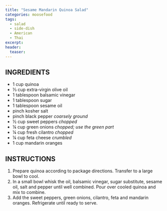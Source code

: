 ```yaml
---
title: "Sesame Mandarin Quinoa Salad"
categories: moosefood
tags: 
  - salad
  - side-dish
  - American
  - Thai
excerpt: 
header:
  teaser:
---
```


## INGREDIENTS
* 1 cup quinoa
* ⅓ cup extra-virgin olive oil
* 1 tablespoon balsamic vinegar
* 1 tablespoon sugar
* 1 tablespoon sesame oil
* pinch kosher salt
* pinch black pepper *coarsely ground*
* ½ cup sweet peppers *chopped*
* ¼ cup green onions *chopped; use the green part*
* ¼ cup fresh cilantro *chopped*
* ¼ cup feta cheese *crumbled*
* 1 cup mandarin oranges

## INSTRUCTIONS
1. Prepare quinoa according to package directions. Transfer to a large bowl to cool.
2. In a small bowl whisk the oil, balsamic vinegar, sugar substitute, sesame oil, salt and pepper until well combined. Pour over cooled quinoa and mix to combine.
3. Add the sweet peppers, green onions, cilantro, feta and mandarin oranges. Refrigerate until ready to serve.
